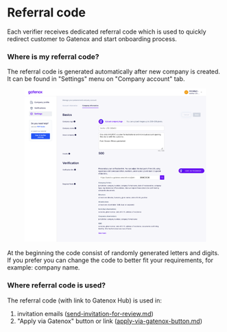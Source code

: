 # Referral code

Each verifier receives dedicated referral code which is used to quickly redirect customer to Gatenox and start onboarding process.

### Where is my referral code?

The referral code is generated automatically after new company is created. It can be found in "Settings" menu on "Company account" tab.

<figure><img src="../../Images/settings_company.png" alt=""><figcaption></figcaption></figure>

At the beginning the code consist of randomly generated letters and digits. If you prefer you can change the code to better fit your requirements, for example: company name.

### Where referral code is used?

The referral code (with link to Gatenox Hub) is used in:

1. invitation emails ([send-invitation-for-review.md](send-invitation-for-review.md "mention"))
2. "Apply via Gatenox" button or link ([apply-via-gatenox-button.md](apply-via-gatenox-button.md "mention"))
